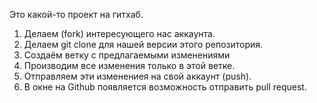 Это какой-то проект на гитхаб.

1. Делаем (fork) интересующего нас аккаунта.
2. Делаем git clone для нашей версии этого репозитория.
3. Создаём ветку с предлагаемыми изменениями
4. Производим все изменения только в этой ветке.
5. Отправляем эти изменениея на свой аккаунт (push).
6. В окне на Github появляется возможность отправить pull request.
